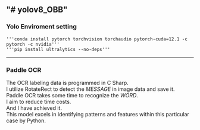 "# yolov8_OBB" 
---

### Yolo Enviroment setting
    '''conda install pytorch torchvision torchaudio pytorch-cuda=12.1 -c pytorch -c nvidia'''  
    '''pip install ultralytics --no-deps'''  

---
### Paddle OCR  
The OCR labeling data is programmed in C Sharp.  
I utilize RotateRect to detect the *MESSAGE* in image data and save it.  
Paddle OCR takes some time to recognize the *WORD*.  
I aim to reduce time costs.  
And I have achieved it.  
This model excels in identifying patterns and features within this particular case by Python.  
